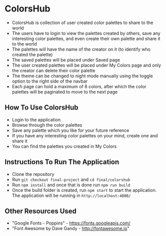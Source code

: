 # ColorsHub

* ColorsHub is collection of user created color palettes to share to the world
* The users have to login to view the palettes created by others, save any interesting color palettes, and even create their own palette and share it to the world
* The palettes will have the name of the creator on it (to identify who created the palette)
* The saved palettes will be placed under Saved page
* The user created palettes will be placed under My Colors page and only the creator can delete their color palette
* The theme can be changed to night mode manually using the toggle option to the right side of the navbar
* Each page can hold a maximum of 8 colors, after which the color palettes will be paginated to move to the next page
  
## How To Use ColorsHub

- Login to the application
- Browse through the color palettes
- Save any palette which you like for your future reference
- If you have any interesting color palettes on your mind, create one and share it
- You can find the palettes you created in My Colors

## Instructions To Run The Application

- Clone the repository
- Run `git checkout final-project` and `cd final/colorshub`
- Run `npm install` and once that is done run `npm run build`
- Once the build folder is created, run `npm start` to start the application. The application will be running in `http://localhost:4000/`

## Other Resources Used
- "Google Fonts - Poppins" - https://fonts.googleapis.com/
- "Font Awesome by Dave Gandy - http://fontawesome.io"